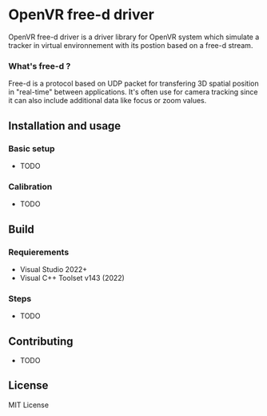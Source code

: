 # OpenVR free-d driver

OpenVR free-d driver is a driver library for OpenVR system which simulate a tracker in virtual environnement with its postion based on a free-d stream.


### What's free-d ?

Free-d is a protocol based on UDP packet for transfering 3D spatial position in "real-time" between applications. It's often use for camera tracking since it can also include additional data like focus or zoom values.


## Installation and usage

### Basic setup

- TODO


### Calibration

- TODO


## Build

### Requierements

- Visual Studio 2022+
- Visual C++ Toolset v143 (2022)


### Steps

- TODO


## Contributing

- TODO


## License

MIT License